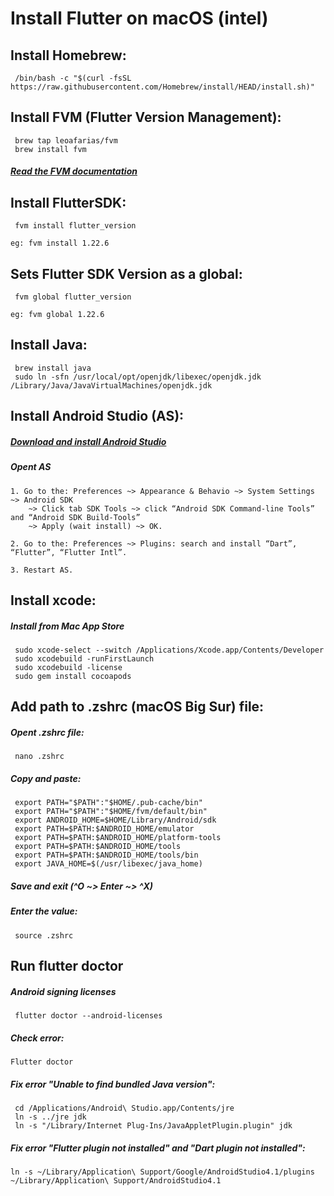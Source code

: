 # Install Flutter on macOS (intel)

## Install Homebrew:

```
 /bin/bash -c "$(curl -fsSL https://raw.githubusercontent.com/Homebrew/install/HEAD/install.sh)"
```

## Install FVM (Flutter Version Management):

```
 brew tap leoafarias/fvm
 brew install fvm
```
##### [Read the FVM documentation](https://fvm.app/)

## Install FlutterSDK:

```
 fvm install flutter_version
```
`eg: fvm install 1.22.6`
## Sets Flutter SDK Version as a global:

```
 fvm global flutter_version
```
`eg: fvm global 1.22.6`
## Install Java:

```
 brew install java
 sudo ln -sfn /usr/local/opt/openjdk/libexec/openjdk.jdk /Library/Java/JavaVirtualMachines/openjdk.jdk
```
## Install Android Studio (AS):

##### [Download and install Android Studio](https://developer.android.com/studio)

##### Opent AS

	1. Go to the: Preferences ~> Appearance & Behavio ~> System Settings ~> Android SDK 
		~> Click tab SDK Tools ~> click “Android SDK Command-line Tools” and “Android SDK Build-Tools”
		~> Apply (wait install) ~> OK.

	2. Go to the: Preferences ~> Plugins: search and install “Dart”, “Flutter”, “Flutter Intl”.

	3. Restart AS.

## Install xcode:

##### Install from Mac App Store

```
 sudo xcode-select --switch /Applications/Xcode.app/Contents/Developer
 sudo xcodebuild -runFirstLaunch
 sudo xcodebuild -license
 sudo gem install cocoapods
```
## Add path to .zshrc (macOS Big Sur) file:

##### Opent .zshrc file:

```
 nano .zshrc
````
##### Copy and paste:

```
 export PATH="$PATH":"$HOME/.pub-cache/bin"
 export PATH="$PATH":"$HOME/fvm/default/bin"
 export ANDROID_HOME=$HOME/Library/Android/sdk
 export PATH=$PATH:$ANDROID_HOME/emulator
 export PATH=$PATH:$ANDROID_HOME/platform-tools
 export PATH=$PATH:$ANDROID_HOME/tools
 export PATH=$PATH:$ANDROID_HOME/tools/bin
 export JAVA_HOME=$(/usr/libexec/java_home)
```
##### Save and exit (^O ~> Enter ~> ^X)

##### Enter the value:

```
 source .zshrc
```

## Run flutter doctor

##### Android signing licenses
```
 flutter doctor --android-licenses
```

##### Check error:
```
Flutter doctor
```

##### Fix error "Unable to find bundled Java version":
```
 cd /Applications/Android\ Studio.app/Contents/jre
 ln -s ../jre jdk
 ln -s "/Library/Internet Plug-Ins/JavaAppletPlugin.plugin" jdk
```
##### Fix error "Flutter plugin not installed" and "Dart plugin not installed":
```
ln -s ~/Library/Application\ Support/Google/AndroidStudio4.1/plugins ~/Library/Application\ Support/AndroidStudio4.1
```
